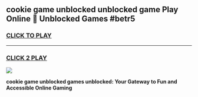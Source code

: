 
## cookie game unblocked unblocked game Play Online 👋 Unblocked Games #betr5
<h3>
<a href="https://premium.freeplayer.one?title=cookie_game_unblocked&ref=21F">CLICK TO PLAY</a></h3>
<hr>

<h3>
<a href="https://premium.freeplayer.one?title=cookie_game_unblocked&ref=21F">CLICK 2 PLAY</a>
  
</h3>

<a href="https://premium.freeplayer.one?title=cookie_game_unblocked&ref=21F/"><img src="https://clearcache.store/games.png"></a>


**cookie game unblocked games unblocked: Your Gateway to Fun and Accessible Online Gaming**
